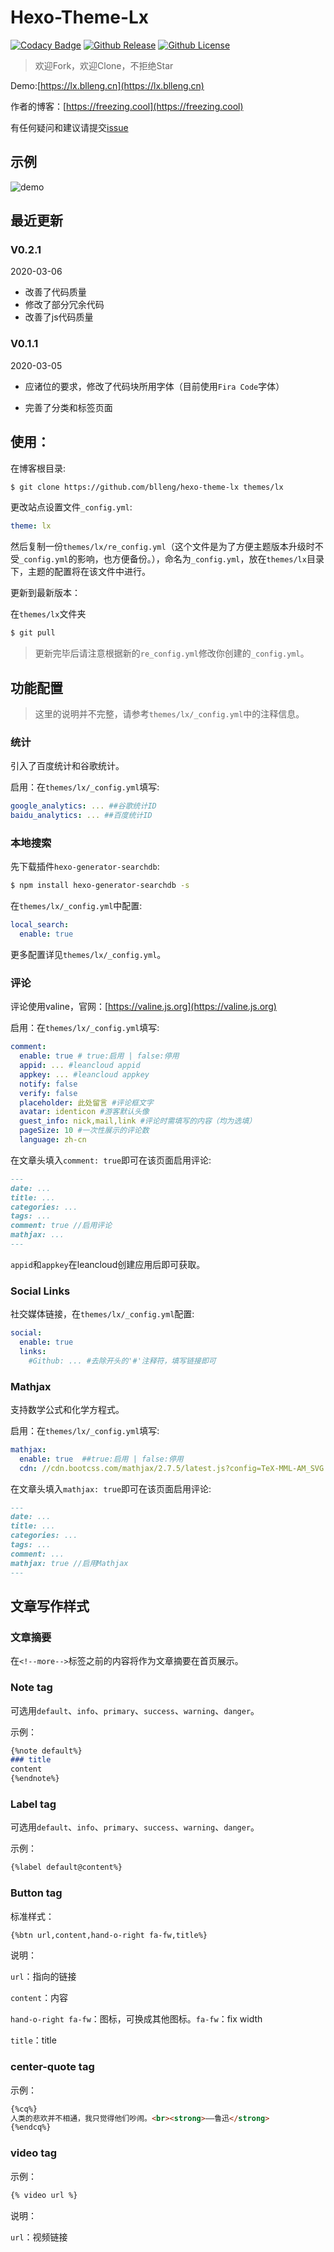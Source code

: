 # Hexo-Theme-Lx

[![Codacy Badge](https://api.codacy.com/project/badge/Grade/608542acda1642099f694d97a59403e7)](https://app.codacy.com/manual/blleng/hexo-theme-lx?utm_source=github.com&utm_medium=referral&utm_content=blleng/hexo-theme-lx&utm_campaign=Badge_Grade_Dashboard)
[![Github Release](https://img.shields.io/github/release/blleng/hexo-theme-lx.svg)](https://github.com/blleng/hexo-theme-lx/releases/)
[![Github License](https://img.shields.io/github/license/blleng/hexo-theme-lx.svg)](https://github.com/blleng/hexo-theme-lx/blob/master/LICENSE)

>欢迎Fork，欢迎Clone，不拒绝Star

Demo:[https://lx.blleng.cn](https://lx.blleng.cn)

作者的博客：[https://freezing.cool](https://freezing.cool)

有任何疑问和建议请提交[issue](https://github.com/blleng/hexo-theme-lx/issues)

## 示例

![demo](demo/demo.jpg)

## 最近更新

### V0.2.1

2020-03-06

- 改善了代码质量
 - 修改了部分冗余代码
 - 改善了js代码质量

### V0.1.1

2020-03-05

- 应诸位的要求，修改了代码块所用字体（目前使用`Fira Code`字体）

- 完善了分类和标签页面

## 使用：

在博客根目录:

```bash
$ git clone https://github.com/blleng/hexo-theme-lx themes/lx
```

更改站点设置文件`_config.yml`:

```yml
theme: lx
```

然后复制一份`themes/lx/re_config.yml`（这个文件是为了方便主题版本升级时不受`_config.yml`的影响，也方便备份。），命名为`_config.yml`，放在`themes/lx`目录下，主题的配置将在该文件中进行。

更新到最新版本：

在`themes/lx`文件夹

```bash
$ git pull
```

>更新完毕后请注意根据新的`re_config.yml`修改你创建的`_config.yml`。


## 功能配置

>这里的说明并不完整，请参考`themes/lx/_config.yml`中的注释信息。

### 统计

引入了百度统计和谷歌统计。

启用：在`themes/lx/_config.yml`填写:

```yml
google_analytics: ... ##谷歌统计ID
baidu_analytics: ... ##百度统计ID
```

### 本地搜索

先下载插件`hexo-generator-searchdb`:

```bash
$ npm install hexo-generator-searchdb -s
```

在`themes/lx/_config.yml`中配置:

```yml
local_search:
  enable: true
```

更多配置详见`themes/lx/_config.yml`。

### 评论

评论使用valine，官网：[https://valine.js.org](https://valine.js.org)

启用：在`themes/lx/_config.yml`填写:

```yml
comment:
  enable: true # true:启用 | false:停用
  appid: ... #leancloud appid
  appkey: ... #leancloud appkey
  notify: false
  verify: false
  placeholder: 此处留言 #评论框文字
  avatar: identicon #游客默认头像
  guest_info: nick,mail,link #评论时需填写的内容（均为选填）
  pageSize: 10 #一次性展示的评论数
  language: zh-cn
```

在文章头填入`comment: true`即可在该页面启用评论:

```markdown
---
date: ...
title: ...
categories: ...
tags: ...
comment: true //启用评论
mathjax: ...
---
```

`appid`和`appkey`在leancloud创建应用后即可获取。

### Social Links

社交媒体链接，在`themes/lx/_config.yml`配置:

```yml
social:
  enable: true
  links:
    #Github: ... #去除开头的'#'注释符，填写链接即可
```

### Mathjax

支持数学公式和化学方程式。

启用：在`themes/lx/_config.yml`填写:

```yml
mathjax:
  enable: true  ##true:启用 | false:停用
  cdn: //cdn.bootcss.com/mathjax/2.7.5/latest.js?config=TeX-MML-AM_SVG  ##为保证输出效果，选择SVG格式输出。
```

在文章头填入`mathjax: true`即可在该页面启用评论:

```markdown
---
date: ...
title: ...
categories: ...
tags: ...
comment: ...
mathjax: true //启用Mathjax
---
```

## 文章写作样式

### 文章摘要

在`<!--more-->`标签之前的内容将作为文章摘要在首页展示。

### Note tag

可选用`default`、`info`、`primary`、`success`、`warning`、`danger`。

示例：

```markdown
{%note default%}
### title
content
{%endnote%}
```

### Label tag

可选用`default`、`info`、`primary`、`success`、`warning`、`danger`。

示例：

```markdown
{%label default@content%}
```

### Button tag

标准样式：

```markdown
{%btn url,content,hand-o-right fa-fw,title%}
```

说明：

`url`：指向的链接

`content`：内容

`hand-o-right fa-fw`：图标，可换成其他图标。`fa-fw`：fix width

`title`：title

### center-quote tag

示例：

```markdown
{%cq%}
人类的悲欢并不相通，我只觉得他们吵闹。<br><strong>——鲁迅</strong>
{%endcq%}
```

### video tag

示例：

```markdown
{% video url %}
```

说明：

`url`：视频链接
